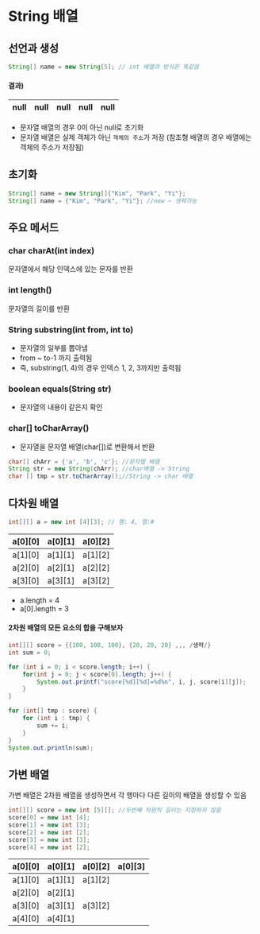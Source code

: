 # String 배열

## 선언과 생성

``` java
String[] name = new String[5]; // int 배열과 방식은 똑같음
```
#### 결과)

| null | null | null | null| null |
|------|------|------|-----|------|

* 문자열 배열의 경우 0이 아닌 null로 초기화
* 문자열 배열은 실제 객체가 아닌 ```객체의 주소```가 저장 (참조형 배열의 경우 배열에는 객체의 주소가 저장됨)

## 초기화
``` java
String[] name = new String[]{"Kim", "Park", "Yi"};
String[] name = {"Kim", "Park", "Yi"}; //new ~ 생략가능
```

## 주요 메서드

### char charAt(int index)

문자열에서 해당 인덱스에 있는 문자를 반환


### int length()

문자열의 길이를 반환

### String substring(int from, int to)

* 문자열의 일부를 뽑아냄
* from ~ to-1 까지 출력됨
* 즉, substring(1, 4)의 경우 인덱스 1, 2, 3까지만 출력됨

### boolean equals(String str)

* 문자열의 내용이 같은지 확인

### char[] toCharArray()
* 문자열을 문자열 배열(char[])로 변환해서 반환
```java
char[] chArr = {'a', 'b', 'c'}; //문자열 배열
String str = new String(chArr); //char배열 -> String 
char [] tmp = str.toCharArray();//String -> char 배열

```

## 다차원 배열

```java
int[][] a = new int [4][3]; // 행: 4, 열:#
```
|a[0][0]|a[0][1]|a[0][2]|
|-------|-------|-------|
|a[1][0]|a[1][1]|a[1][2]|
|a[2][0]|a[2][1]|a[2][2]|
|a[3][0]|a[3][1]|a[3][2]|

* a.length = 4
* a[0].length = 3

#### 2차원 배열의 모든 요소의 합을 구해보자


``` java
int[][] score = {{100, 100, 100}, {20, 20, 20} ,,, /생략/}
int sum = 0;

for (int i = 0; i < score.length; i++) {
    for(int j = 0; j < score[0].length; j++) {
        System.out.printf("score[%d][%d]=%d%n", i, j, score[i][j]);   
    }
}

for (int[] tmp : score) {
    for (int i : tmp) {
        sum += i;
    }
}
System.out.println(sum);
```

## 가변 배열

가변 배열은 2차원 배열을 생성하면서 각 행마다 다른 길이의 배열을 생성할 수 있음

``` java
int[][] score = new int [5][]; //두번째 차원의 길이는 지정하지 않음
score[0] = new int [4];
score[1] = new int [3];
score[2] = new int [2];
score[3] = new int [3];
score[4] = new int [2];
```

|a[0][0]|a[0][1]|a[0][2]|a[0][3]|
|-------|-------|-------|-------|
|a[1][0]|a[1][1]|a[1][2]|       |
|a[2][0]|a[2][1]|       |       | 
|a[3][0]|a[3][1]|a[3][2]|       |
|a[4][0]|a[4][1]|       |       | 
